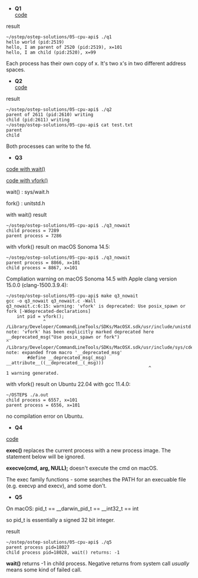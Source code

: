 * **Q1**  
[code](q1.c)

result
```
~/ostep/ostep-solutions/05-cpu-api$ ./q1
hello world (pid:2519)
hello, I am parent of 2520 (pid:2519), x=101
hello, I am child (pid:2520), x=99
```
Each process has their own copy of x. It's two x's in two different address spaces. 

* **Q2**  
[code](q2.c)

result
```
~/ostep/ostep-solutions/05-cpu-api$ ./q2
parent of 2611 (pid:2610) writing
child (pid:2611) writing
~/ostep/ostep-solutions/05-cpu-api$ cat test.txt
parent
child
```
Both processes can write to the fd. 

* **Q3** 

[code with wait()](q3.c)

[code with vfork()](q3_nowait.c)

wait() : sys/wait.h

fork() : unitstd.h

with wait() result
```
~/ostep/ostep-solutions/05-cpu-api$ ./q3_nowait 
child process = 7289
parent process = 7286
``` 

with vfork() result on macOS Sonoma 14.5:
```
~/ostep/ostep-solutions/05-cpu-api$ ./q3_nowait
parent process = 8866, x=101
child process = 8867, x=101
```

Compliation warning on macOS Sonoma 14.5 with Apple clang version 15.0.0 (clang-1500.3.9.4): 
```
~/ostep/ostep-solutions/05-cpu-api$ make q3_nowait
gcc -o q3_nowait q3_nowait.c -Wall
q3_nowait.c:6:15: warning: 'vfork' is deprecated: Use posix_spawn or fork [-Wdeprecated-declarations]
    int pid = vfork();
              ^
/Library/Developer/CommandLineTools/SDKs/MacOSX.sdk/usr/include/unistd.h:604:1: note: 'vfork' has been explicitly marked deprecated here
__deprecated_msg("Use posix_spawn or fork")
^
/Library/Developer/CommandLineTools/SDKs/MacOSX.sdk/usr/include/sys/cdefs.h:218:48: note: expanded from macro '__deprecated_msg'
        #define __deprecated_msg(_msg) __attribute__((__deprecated__(_msg)))
                                                      ^
1 warning generated.
```

with vfork() result on Ubuntu 22.04 with gcc 11.4.0: 
```
~/OSTEP$ ./a.out 
child process = 6557, x=101
parent process = 6556, x=101
```

no compilation error on Ubuntu. 

* **Q4** 

[code](q4.c)

**exec()** replaces the current process with a new process image. The statement below will be ignored. 

**execve(cmd, arg, NULL);** doesn't execute the cmd on macOS.

The exec family functions - some searches the PATH for an execuable file (e.g. execvp and execv), and some don't. 

* **Q5** 

On macOS: 
pid_t == __darwin_pid_t == __int32_t == int

so pid_t is essentially a signed 32 bit integer.

result
```
~/ostep/ostep-solutions/05-cpu-api$ ./q5
parent process pid=18027
child process pid=18028, wait() returns: -1
```

**wait()** returns -1 in child process. Negative returns from system call *usually* means some kind of failed call. 



